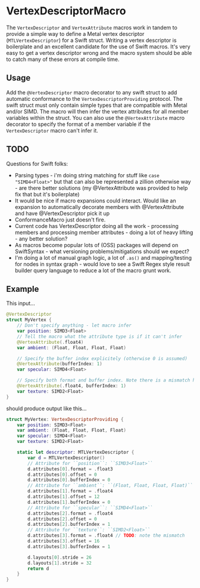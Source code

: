 # VertexDescriptorMacro

The ``VertexDescriptor`` and ``VertexAttribute`` macros work in tandem to provide a simple way to define a Metal vertex descriptor (``MTLVertexDescriptor``) for a Swift struct. Writing a vertex descriptor is boilerplate and an excellent candidate for the use of Swift macros. It's very easy to get a vertex descriptor wrong and the macro system should be able to catch many of these errors at compile time.

## Usage

Add the ``@VertexDescriptor`` macro decorator to any swift struct to add automatic conformance to the ``VertexDescriptorProviding`` protocol. The swift struct must only contain simple types that are compatible with Metal and/or SIMD. The macro will then infer the vertex attributes for all member variables within the struct. You can also use the ``@VertexAttribute`` macro decorator to specify the format of a member variable if the ``VertexDescriptor`` macro can't infer it.

## TODO

Questions for Swift folks:

* Parsing types - i'm doing string matching for stuff like `case "SIMD4<Float>"` but that can also be represented a zillion otherwise way - are there better solutions (my @VertexAttribute was provided to help fix that but it's boilerplate)
* It would be nice if macro expansions could interact. Would like an expansion to automatically decorate members with @VertexAttribute and have @VertexDescriptor pick it up
* ConformanceMacro just doesn't fire.
* Current code has VertexDescriptor doing all the work - processing members and processing member attributes - doing a lot of heavy lifting - any better solution?
* As macros become popular lots of (OSS) packages will depend on SwiftSyntax - what versioning problems/mitigations should we expect?
* I'm doing a lot of manual graph logic, a lot of `.as()` and mapping/testing for nodes in syntax graph - would love to see a Swift Regex style result builder query language to reduce a lot of the macro grunt work.


## Example

This input...

```swift
@VertexDescriptor
struct MyVertex {
    // Don't specify anything - let macro infer
    var position: SIMD3<Float>
    // Tell the macro what the attribute type is if it can't infer
    @VertexAttribute(.float4)
    var ambient: (Float, Float, Float, Float)

    // Specify the buffer index explicitely (otherwise 0 is assumed)
    @VertexAttribute(bufferIndex: 1)
    var specular: SIMD4<Float>

    // Specify both format and buffer index. Note there is a mismatch here and the macro system _should_ catch it
    @VertexAttribute(.float4, bufferIndex: 1)
    var texture: SIMD2<Float>
}
```

should produce output like this...

```swift
struct MyVertex: VertexDescriptorProviding {
    var position: SIMD3<Float>
    var ambient: (Float, Float, Float, Float)
    var specular: SIMD4<Float>
    var texture: SIMD2<Float>

    static let descriptor: MTLVertexDescriptor {
        var d = MTLVertexDescriptor()
        // Attribute for ``position``: ``SIMD3<Float>``
        d.attributes[0].format = .float3
        d.attributes[0].offset = 0
        d.attributes[0].bufferIndex = 0
        // Attribute for ``ambient``: ``(Float, Float, Float, Float)``
        d.attributes[1].format = .float4
        d.attributes[1].offset = 12
        d.attributes[1].bufferIndex = 0
        // Attribute for ``specular``: ``SIMD4<Float>``
        d.attributes[2].format = .float4
        d.attributes[2].offset = 0
        d.attributes[2].bufferIndex = 1
        // Attribute for ``texture``: ``SIMD2<Float>``
        d.attributes[3].format = .float4 // TODO: note the mismatch
        d.attributes[3].offset = 16
        d.attributes[3].bufferIndex = 1

        d.layouts[0].stride = 26
        d.layouts[1].stride = 32
        return d
    }
}
```
